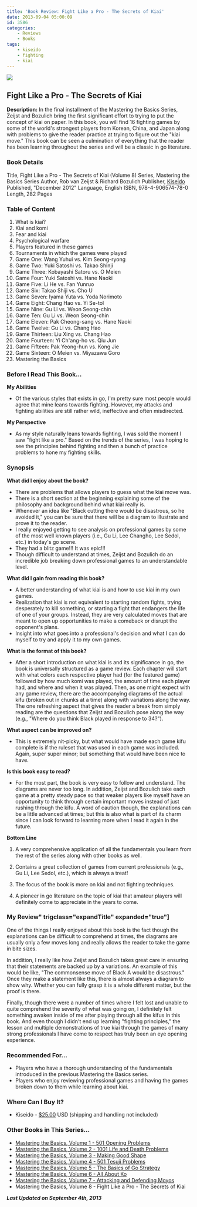 ```yaml
---
title: 'Book Review: Fight Like a Pro - The Secrets of Kiai'
date: 2013-09-04 05:00:09
id: 3586
categories:
	- Reviews
	- Books
tags:
	- kiseido
	- fighting
	- kiai
---
```


![](/images/2013/07/mtbsv8cover.jpg)

## Fight Like a Pro - The Secrets of Kiai

**Description:** In the final installment of the Mastering the Basics Series, Zeijst and Bozulich bring the first significant effort to trying to put the concept of kiai on paper. In this book, you will find 16 fighting games by some of the world's strongest players from Korean, China, and Japan along with problems to give the reader practice at trying to figure out the "kiai move." This book can be seen a culmination of everything that the reader has been learning throughout the series and will be a classic in go literature.

<!--more-->

### Book Details

Title, Fight Like a Pro - The Secrets of Kiai (Volume 8)
Series, Mastering the Basics Series
Author, Rob van Zeijst &amp; Richard Bozulich
Publisher, [Kiseido](http://www.kiseido.com)
Published, "December 2012"
Language, English
ISBN, 978-4-906574-78-0
Length, 282 Pages

### Table of Content

1.  What is kiai?
2.  Kiai and komi
3.  Fear and kiai
4.  Psychological warfare
5.  Players featured in these games
6.  Tournaments in which the games were played
7.  Game One: Wang Yuhui vs. Kim Seong-ryong
8.  Game Two: Yuki Satoshi vs. Takao Shinji
9.  Game Three: Kobayashi Satoru vs. O Meien
10.  Game Four: Yuki Satoshi vs. Hane Naoki
11.  Game Five: Li He vs. Fan Yunruo
12.  Game Six: Takao Shiji vs. Cho U
13.  Game Seven: Iyama Yuta vs. Yoda Norimoto
14.  Game Eight: Chang Hao vs. Yi Se-tol
15.  Game Nine: Gu Li vs. Weon Seong-chin
16.  Game Ten: Gu Li vs. Weon Seong-chin
17.  Game Eleven: Pak Cheong-sang vs. Hane Naoki
18.  Game Twelve: Gu Li vs. Chang Hao
19.  Game Thirteen: Liu Xing vs. Chang Hao
20.  Game Fourteen: Yi Ch'ang-ho vs. Qiu Jun
21.  Game Fifteen: Pak Yeong-hun vs. Kong Jie
22.  Game Sixteen: O Meien vs. Miyazawa Goro
23.  Mastering the Basics

### Before I Read This Book...

**My Abilities**

*   Of the various styles that exists in go, I'm pretty sure most people would agree that mine leans towards fighting. However, my attacks and fighting abilities are still rather wild, ineffective and often misdirected.

**My Perspective**

*   As my style naturally leans towards fighting, I was sold the moment I saw "fight like a pro." Based on the trends of the series, I was hoping to see the principles behind fighting and then a bunch of practice problems to hone my fighting skills.

### Synopsis

**What did I enjoy about the book?**

*   There are problems that allows players to guess what the kiai move was.
*   There is a short section at the beginning explaining some of the philosophy and background behind what kiai really is.
*   Whenever an idea like "Black cutting there would be disastrous, so he avoided it," you can be sure that there will be a diagram to illustrate and prove it to the reader.
*   I really enjoyed getting to see analysis on professional games by some of the most well known players (i.e., Gu Li, Lee Changho, Lee Sedol, etc.) in today's go scene.
*   They had a blitz game!!! It was epic!!!
*   Though difficult to understand at times, Zeijst and Bozulich do an incredible job breaking down professional games to an understandable level.

**What did I gain from reading this book?**

*   A better understanding of what kiai is and how to use kiai in my own games.
*   Realization that kiai is not equivalent to starting random fights, trying desperately to kill something, or starting a fight that endangers the life of one of your groups. Instead, they are very calculated moves that are meant to open up opportunities to make a comeback or disrupt the opponent's plans.
*   Insight into what goes into a professional's decision and what I can do myself to try and apply it to my own games.

**What is the format of this book?**

*   After a short introduction on what kiai is and its significance in go, the book is universally structured as a game review. Each chapter will start with what colors each respective player had (for the featured game) followed by how much komi was played, the amount of time each player had, and where and when it was played. Then, as one might expect with any game review, there are the accompanying diagrams of the actual kifu (broken out in chunks at a time) along with variations along the way. The one refreshing aspect that gives the reader a break from simply reading are the questions that Zeijst and Bozulich pose along the way (e.g., "Where do you think Black played in response to 34?").

**What aspect can be improved on?**

*   This is extremely nit-picky, but what would have made each game kifu complete is if the ruleset that was used in each game was included. Again, super super minor; but something that would have been nice to have.

**Is this book easy to read?**

*   For the most part, the book is very easy to follow and understand. The diagrams are never too long. In addition, Zeijst and Bozulich take each game at a pretty steady pace so that weaker players like myself have an opportunity to think through certain important moves instead of just rushing through the kifu. A word of caution though, the explanations can be a little advanced at times; but this is also what is part of its charm since I can look forward to learning more when I read it again in the future.

**Bottom Line**

1.  A very comprehensive application of all the fundamentals you learn from the rest of the series along with other books as well.

2.  Contains a great collection of games from current professionals (e.g., Gu Li, Lee Sedol, etc.), which is always a treat!

3.  The focus of the book is more on kiai and not fighting techniques.

4.  A pioneer in go literature on the topic of kiai that amateur players will definitely come to appreciate in the years to come.

### My Review" trigclass="expandTitle" expanded="true"]

One of the things I really enjoyed about this book is the fact though the explanations can be difficult to comprehend at times, the diagrams are usually only a few moves long and really allows the reader to take the game in bite sizes.

In addition, I really like how Zeijst and Bozulich takes great care in ensuring that their statements are backed up by a variations. An example of this would be like, "The commonsense move of Black A would be disastrous." Once they make a statement like this, there is almost always a diagram to show why. Whether you can fully grasp it is a whole different matter, but the proof is there.

Finally, though there were a number of times where I felt lost and unable to quite comprehend the severity of what was going on, I definitely felt something awaken inside of me after playing through all the kifus in this book. And even though I didn't end up learning "fighting principles," the lesson and multiple demonstrations of true kiai through the games of many strong professionals I have come to respect has truly been an eye opening experience.

### Recommended For...

*   Players who have a thorough understanding of the fundamentals introduced in the previous Mastering the Basics series.
*   Players who enjoy reviewing professional games and having the games broken down to them while learning about kiai.

### Where Can I Buy It?

*   Kiseido - [$25.00](http://kiseido.com/go_books.htm "Kiseido Purchase Link") USD (shipping and handling not included)

### Other Books in This Series...

*   [Mastering the Basics, Volume 1 - 501 Opening Problems](http://www.bengozen.com/book-review-501-opening-problems/ "Book Review: 501 Opening Problems")
*   [Mastering the Basics, Volume 2 - 1001 Life and Death Problems](http://www.bengozen.com/book-review-1001-life-and-death-problems/ "Book Review: 1001 Life and Death Problems")
*   [Mastering the Basics, Volume 3 - Making Good Shape](http://www.bengozen.com/book-review-making-good-shape/ "Book Review: Making Good†Shape")
*   [Mastering the Basics, Volume 4 - 501 Tesuji Problems](http://www.bengozen.com/book-review-501-tesuji-problems/ "Book Review: 501 Tesuji Problems")
*   [Mastering the Basics, Volume 5 - The Basics of Go Strategy](http://www.bengozen.com/book-review-the-basics-of-go-strategy/ "Book Review: The Basics of Go Strategy")
*   [Mastering the Basics, Volume 6 - All About Ko](http://www.bengozen.com/book-review-all-about-ko/ "Book Review: All About†Ko")
*   [Mastering the Basics, Volume 7 - Attacking and Defending Moyos](http://www.bengozen.com/book-review-attacking-and-defending-moyos/ "Book Review: Attacking and Defending Moyos")
*   Mastering the Basics, Volume 8 - Fight Like a Pro - The Secrets of Kiai

_**Last Updated on September 4th, 2013**_
